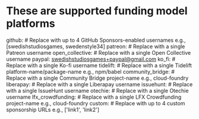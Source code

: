 # These are supported funding model platforms

github: # Replace with up to 4 GitHub Sponsors-enabled usernames e.g., [swedishstudiosgames, swedenstyle34]
patreon: # Replace with a single Patreon username
open_collective: # Replace with a single Open Collective username
paypal: swedishstudiosgames+paypal@gmail.com
ko_fi: # Replace with a single Ko-fi username
tidelift: # Replace with a single Tidelift platform-name/package-name e.g., npm/babel
community_bridge: # Replace with a single Community Bridge project-name e.g., cloud-foundry
liberapay: # Replace with a single Liberapay username
issuehunt: # Replace with a single IssueHunt username
otechie: # Replace with a single Otechie username
lfx_crowdfunding: # Replace with a single LFX Crowdfunding project-name e.g., cloud-foundry
custom: # Replace with up to 4 custom sponsorship URLs e.g., ['link1', 'link2']
